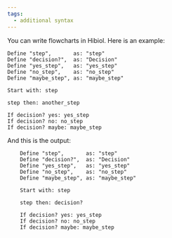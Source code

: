 ```yaml
---
tags:
  - additional syntax
---
```


You can write flowcharts in Hibiol. Here is an example:

    Define "step",       as: "step"
    Define "decision?",  as: "Decision"
    Define "yes_step",   as: "yes_step"
    Define "no_step",    as: "no_step"
    Define "maybe_step", as: "maybe_step"

    Start with: step

    step then: another_step

    If decision? yes: yes_step
    If decision? no: no_step
    If decision? maybe: maybe_step

And this is the output:

```flowchart
    Define "step",       as: "step"
    Define "decision?",  as: "Decision"
    Define "yes_step",   as: "yes_step"
    Define "no_step",    as: "no_step"
    Define "maybe_step", as: "maybe_step"

    Start with: step

    step then: decision?

    If decision? yes: yes_step
    If decision? no: no_step
    If decision? maybe: maybe_step
```